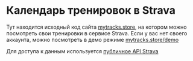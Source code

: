 # Календарь тренировок в Strava
Тут находится исходный код сайта [mytracks.store](http://mytracks.store),
на котором можно посмотреть свои тренировки в сервисе Strava.
Если у вас нет своего аккаунта, можно посмотреть в демо режиме [mytracks.store/demo](http://mytracks.store/demo)

Для доступа к данным используется [публичное API Strava](https://developers.strava.com/docs/reference/)
